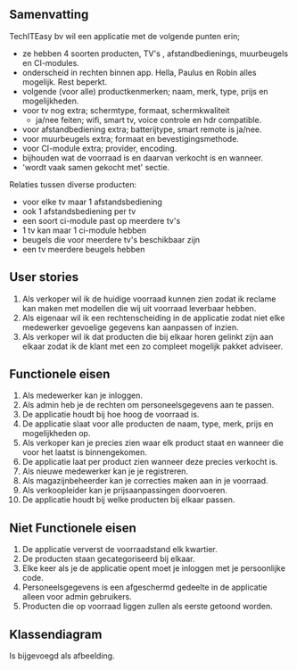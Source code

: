 ## Samenvatting

TechITEasy bv wil een applicatie met de volgende punten erin;

- ze hebben 4 soorten producten, TV's , afstandbedienings, muurbeugels en CI-modules.
- onderscheid in rechten binnen app. Hella, Paulus en Robin alles mogelijk. Rest beperkt.
- volgende (voor alle) productkenmerken; naam, merk, type, prijs en mogelijkheden.
- voor tv nog extra; schermtype, formaat, schermkwaliteit
    - ja/nee feiten; wifi, smart tv, voice controle en hdr compatible.
- voor afstandbediening extra; batterijtype, smart remote is ja/nee.
- voor muurbeugels extra; formaat en bevestigingsmethode.
- voor CI-module extra; provider, encoding.
- bijhouden wat de voorraad is en daarvan verkocht is en wanneer.
- 'wordt vaak samen gekocht met' sectie.

Relaties tussen diverse producten:

- voor elke tv maar 1 afstandsbediening
- ook 1 afstandsbediening per tv
- een soort ci-module past op meerdere tv's
- 1 tv kan maar 1 ci-module hebben
- beugels die voor meerdere tv's beschikbaar zijn
- een tv meerdere beugels hebben

## User stories

1. Als verkoper wil ik de huidige voorraad kunnen zien zodat ik reclame kan maken met modellen die wij uit voorraad
   leverbaar hebben.
2. Als eigenaar wil ik een rechtenscheiding in de applicatie zodat niet elke medewerker gevoelige gegevens kan aanpassen
   of inzien.
3. Als verkoper wil ik dat producten die bij elkaar horen gelinkt zijn aan elkaar zodat ik de klant met een zo compleet
   mogelijk pakket adviseer.

## Functionele eisen

1. Als medewerker kan je inloggen.
2. Als admin heb je de rechten om personeelsgegevens aan te passen.
3. De applicatie houdt bij hoe hoog de voorraad is.
4. De applicatie slaat voor alle producten de naam, type, merk, prijs en mogelijkheden op.
5. Als verkoper kan je precies zien waar elk product staat en wanneer die voor het laatst is binnengekomen.
6. De applicatie laat per product zien wanneer deze precies verkocht is.
7. Als nieuwe medewerker kan je je registreren.
8. Als magazijnbeheerder kan je correcties maken aan in je voorraad.
9. Als verkoopleider kan je prijsaanpassingen doorvoeren.
10. De applicatie houdt bij welke producten bij elkaar passen.

## Niet Functionele eisen

1. De applicatie ververst de voorraadstand elk kwartier.
2. De producten staan gecategoriseerd bij elkaar.
3. Elke keer als je de applicatie opent moet je inloggen met je persoonlijke code.
4. Personeelsgegevens is een afgeschermd gedeelte in de applicatie alleen voor admin gebruikers.
5. Producten die op voorraad liggen zullen als eerste getoond worden.

## Klassendiagram

Is bijgevoegd als afbeelding.